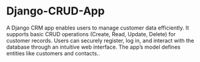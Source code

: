 # Django-CRUD-App
A Django CRM app enables users to manage customer data efficiently. It supports basic CRUD operations (Create, Read, Update, Delete) for customer records. Users can securely register, log in, and interact with the database through an intuitive web interface. The app’s model defines entities like customers and contacts..
